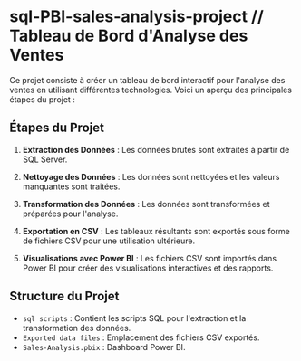 # sql-PBI-sales-analysis-project // Tableau de Bord d'Analyse des Ventes

Ce projet consiste à créer un tableau de bord interactif pour l'analyse des ventes en utilisant différentes technologies. Voici un aperçu des principales étapes du projet :

## Étapes du Projet

1. **Extraction des Données** : Les données brutes sont extraites à partir de SQL Server.

2. **Nettoyage des Données** : Les données sont nettoyées et les valeurs manquantes sont traitées.

3. **Transformation des Données** : Les données sont transformées et préparées pour l'analyse.

4. **Exportation en CSV** : Les tableaux résultants sont exportés sous forme de fichiers CSV pour une utilisation ultérieure.

5. **Visualisations avec Power BI** : Les fichiers CSV sont importés dans Power BI pour créer des visualisations interactives et des rapports.


## Structure du Projet

- `sql scripts` : Contient les scripts SQL pour l'extraction et la transformation des données.
- `Exported data files` : Emplacement des fichiers CSV exportés.
- `Sales-Analysis.pbix` : Dashboard Power BI. <br>



